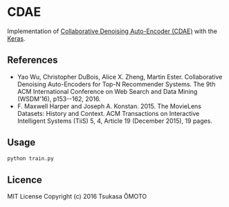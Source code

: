 # CDAE

Implementation of [Collaborative Denoising Auto-Encoder (CDAE)](http://yaowu.co/ "CDAE") with the [Keras](http://keras.io/ "Keras Documentation").

## References

* Yao Wu, Christopher DuBois, Alice X. Zheng, Martin Ester. Collaborative Denoising Auto-Encoders for Top-N Recommender Systems. The 9th ACM International Conference on Web Search and Data Mining (WSDM'16), p153--162, 2016.
* F. Maxwell Harper and Joseph A. Konstan. 2015. The MovieLens Datasets: History and Context. ACM Transactions on Interactive Intelligent Systems (TiiS) 5, 4, Article 19 (December 2015), 19 pages.

## Usage

```sh
python train.py
```

## Licence

MIT License
Copyright (c) 2016 Tsukasa ŌMOTO